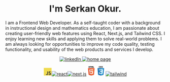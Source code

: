 
<html>
 <body>
 <h1 align="center">I'm Serkan Okur.</h1> 
 <p>I am a Frontend Web Developer. As a self-taught coder with a background in instructional design and mathematics education, I am passionate about creating user-friendly web features using React, Next.js, and Tailwind CSS. I enjoy learning new skills and applying them to solve real-world problems. I am always looking for opportunities to improve my code quality, testing functionality, and usability of the web products and services I develop. </p>
<p align="center"><a href="https://www.linkedin.com/in/serkan-okur-97623728/" target="_blank"> <img src="https://upload.wikimedia.org/wikipedia/commons/thumb/8/81/LinkedIn_icon.svg/72px-LinkedIn_icon.svg.png" alt="linkedIn" width="30" height="30"/> <a href="https://serkanokur.com/" target="_blank"><img src="https://i.pinimg.com/564x/1e/e4/86/1ee4862b8f82d7273c7aad2b1fc81b2e.jpg" alt="home page" width="30" height="30"/></p>
  
<p align="center" style={background="black"}> <a href="https://developer.mozilla.org/en-US/docs/Web/JavaScript" target="_blank"><img src="https://raw.githubusercontent.com/devicons/devicon/master/icons/javascript/javascript-original.svg" alt="javascript" width="25" height="25"/></a><a href="https://reactjs.org/" target="_blank"><img src="https://brandslogos.com/wp-content/uploads/images/large/react-logo-1.png" alt="react" width="25" height="25"/></a><a href="https://nextjs.org/" target="_blank"><img src="https://i.pinimg.com/736x/32/9a/d8/329ad85f4ab2047cae13d582274f9270.jpg" alt="next.js" width="25" height="25"/></a><a href="https://www.w3.org/html/" target="_blank"><img src="https://raw.githubusercontent.com/devicons/devicon/master/icons/html5/html5-original-wordmark.svg" alt="html5" width="30" height="30"/></a><a href="https://www.w3schools.com/css/" target="_blank"><img src="https://raw.githubusercontent.com/devicons/devicon/master/icons/css3/css3-original-wordmark.svg" alt="css3" width="30" height="30"/></a><a href="https://tailwindcss.com/" target="_blank"><img src="https://upload.wikimedia.org/wikipedia/commons/thumb/d/d5/Tailwind_CSS_Logo.svg/2048px-Tailwind_CSS_Logo.svg.png" alt="tailwind" width="25" height="25"/></a></p>
</body>
</html>
